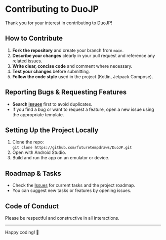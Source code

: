 # Contributing to DuoJP

Thank you for your interest in contributing to DuoJP!

## How to Contribute

1. **Fork the repository** and create your branch from `main`.
2. **Describe your changes** clearly in your pull request and reference any related issues.
3. **Write clear, concise code** and comment where necessary.
4. **Test your changes** before submitting.
5. **Follow the code style** used in the project (Kotlin, Jetpack Compose).

## Reporting Bugs & Requesting Features

- **Search [issues](https://github.com/futuretempdraws/DuoJP/issues)** first to avoid duplicates.
- If you find a bug or want to request a feature, open a new issue using the appropriate template.

## Setting Up the Project Locally

1. Clone the repo:  
   `git clone https://github.com/futuretempdraws/DuoJP.git`
2. Open with Android Studio.
3. Build and run the app on an emulator or device.

## Roadmap & Tasks

- Check the [Issues](https://github.com/futuretempdraws/DuoJP/issues) for current tasks and the project roadmap.
- You can suggest new tasks or features by opening issues.

## Code of Conduct

Please be respectful and constructive in all interactions.

---

Happy coding! 🌸